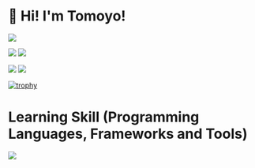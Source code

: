 # 👋 Hi! I'm Tomoyo!
![](http://github-profile-summary-cards.vercel.app/api/cards/profile-details?username=1080tomoyo&theme=default)

![](http://github-profile-summary-cards.vercel.app/api/cards/stats?username=1080tomoyo&theme=default)
![](http://github-profile-summary-cards.vercel.app/api/cards/productive-time?username=1080tomoyo&theme=default&utcOffset=8)

![](http://github-profile-summary-cards.vercel.app/api/cards/repos-per-language?username=1080tomoyo&theme=default)
![](http://github-profile-summary-cards.vercel.app/api/cards/most-commit-language?username=1080tomoyo&theme=default)

[![trophy](https://github-profile-trophy.vercel.app/?username=1080tomoyo)](https://github.com/1080tomoyo/github-profile-trophy)






# Learning Skill (Programming Languages, Frameworks and Tools)

<img src="https://skillicons.dev/icons?i=react,nextjs,ts,vue,js,nodejs,nuxtjs,nestjs,redux,webpack,npm,babel,aws,firebase,git,github,html,css,jquery,vscode,docker,php,laravel,mysql,ruby,rails,wordpress,illustrator,photoshop,figma"/>
